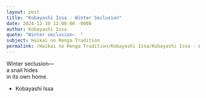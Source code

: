 ```yaml
---
layout: post
title: "Kobayashi Issa - Winter Seclusion"
date: 2024-12-30 12:00:00 -0000
author: Kobayashi Issa
quote: "Winter seclusion—  "
subject: Haikai no Renga Tradition
permalink: /Haikai no Renga Tradition/Kobayashi Issa/Kobayashi Issa - Winter Seclusion
---
```


Winter seclusion—  
a snail hides  
in its own home.

- Kobayashi Issa
